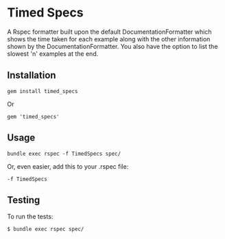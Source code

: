 Timed Specs
=============

  A Rspec formatter built upon the default DocumentationFormatter which shows the time taken for each example along with the other information shown by the DocumentationFormatter. You also have the option to list the slowest 'n' examples at the end.
  

Installation
-----------

    gem install timed_specs
    
Or

    gem 'timed_specs'


Usage
-----

    bundle exec rspec -f TimedSpecs spec/
    

Or, even easier, add this to your .rspec file:

    -f TimedSpecs
    


Testing
-------

To run the tests:

    $ bundle exec rspec spec/

